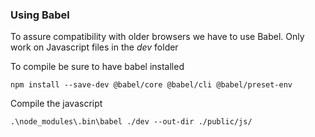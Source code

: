 ### Using Babel
To assure compatibility with older browsers we have to use Babel.
Only work on Javascript files in the *dev* folder

To compile be sure to have babel installed

```
npm install --save-dev @babel/core @babel/cli @babel/preset-env
```

Compile the javascript
```
.\node_modules\.bin\babel ./dev --out-dir ./public/js/
```